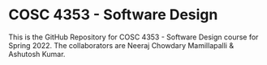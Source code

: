 # COSC 4353 - Software Design

This is the GitHub Repository for COSC 4353 - Software Design course for Spring 2022.
The collaborators are Neeraj Chowdary Mamillapalli & Ashutosh Kumar.
